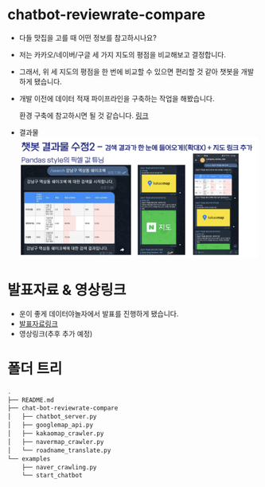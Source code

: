 # chatbot-reviewrate-compare

- 다들 맛집을 고를 때 어떤 정보를 참고하시나요?
- 저는 카카오/네이버/구글 세 가지 지도의 평점을 비교해보고 결정합니다.
- 그래서, 위 세 지도의 평점을 한 번에 비교할 수 있으면 편리할 것 같아 챗봇을 개발하게 됐습니다.
- 개발 이전에 데이터 적재 파이프라인을 구축하는 작업을 해봤습니다.

  환경 구축에 참고하시면 될 것 같습니다. [링크](https://github.com/ddongmiin/etl-pipeline-with-gcp)

- 결과물
  ![result](./img/result.png)

# 발표자료 & 영상링크

- 운이 좋게 데이터야놀자에서 발표를 진행하게 됐습니다.
- [발표자료링크](https://www.slideshare.net/DONGMINCHO1/2pdf-253648036)
- 영상링크(추후 추가 예정)

# 폴더 트리

```Bash
.
├── README.md
├── chat-bot-reviewrate-compare
│   ├── chatbot_server.py
│   ├── googlemap_api.py
│   ├── kakaomap_crawler.py
│   ├── navermap_crawler.py
│   └── roadname_translate.py
└── examples
    ├── naver_crawling.py
    └── start_chatbot
```
